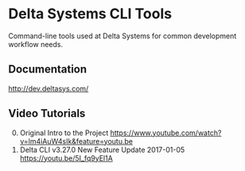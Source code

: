 # Delta Systems CLI Tools

Command-line tools used at Delta Systems for common development workflow needs.

## Documentation

http://dev.deltasys.com/

## Video Tutorials

0. Original Intro to the Project https://www.youtube.com/watch?v=lm4iAuW4sIk&feature=youtu.be
0. Delta CLI v3.27.0 New Feature Update 2017-01-05 https://youtu.be/5I_fq9yEl1A
